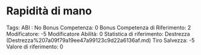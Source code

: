 # Rapidità di mano

Tags: ABI
: No
Bonus Competenza: 0
Bonus Competenza di Riferimento: 2
Modificatore: -5
Modificatore  Abilità: 0
Statistica di riferimento: Destrezza (Destrezza%207a09f79a19ee47a99123c9d22a6136af.md)
Tiro Salvezza: -5
Valore di riferimento: 0